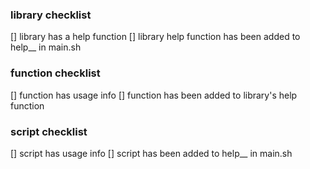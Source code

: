 <description>

### library checklist
[] library has a help function
[] library help function has been added to help__ in main.sh

### function checklist
[] function has usage info
[] function has been added to library's help function

### script checklist
[] script has usage info
[] script has been added to help__ in main.sh